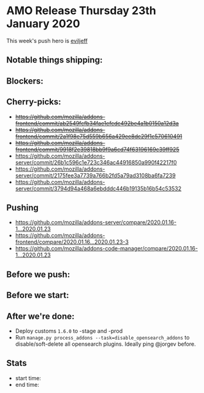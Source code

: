 # AMO Release Thursday 23th January 2020

This week's push hero is [eviljeff](https://github.com/eviljeff)

## Notable things shipping:

## Blockers:

## Cherry-picks:

- ~~https://github.com/mozilla/addons-frontend/commit/ab2549fcfb34fae1efcdc492be4a1b0150a12d3a~~
- ~~https://github.com/mozilla/addons-frontend/commit/2a1f98e75d559b656a429ee8dc29f1c570610491~~
- ~~https://github.com/mozilla/addons-frontend/commit/9918f2e39818bb9f9a6cd74f63196169c39ff925~~
- https://github.com/mozilla/addons-server/commit/26b1c596c1e723c346ac44916850a990f42217f0
- https://github.com/mozilla/addons-server/commit/2175fee3a7739a766b2fd5a79ad3108ba6fa7239
- https://github.com/mozilla/addons-server/commit/3794d94a468a6ebdddc446b19135b16b54c53532


## Pushing

- https://github.com/mozilla/addons-server/compare/2020.01.16-1...2020.01.23
- https://github.com/mozilla/addons-frontend/compare/2020.01.16...2020.01.23-3
- https://github.com/mozilla/addons-code-manager/compare/2020.01.16-1...2020.01.23

## Before we push:

## Before we start:

## After we're done:

- Deploy customs `1.6.0` to -stage and -prod
- Run `manage.py process_addons --task=disable_opensearch_addons` to disable/soft-delete all opensearch plugins. Ideally ping @jorgev before.

## Stats

- start time:
- end time:
